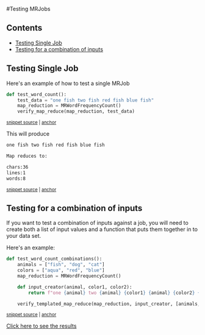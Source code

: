 #Testing MRJobs

<!-- toc -->
## Contents

  * [Testing Single Job](#testing-single-job)
  * [Testing for a combination of inputs](#testing-for-a-combination-of-inputs)<!-- endToc -->

## Testing Single Job

Here's an example of how to test a single MRJob

<!-- snippet: verify_map_reduce -->
<a id='snippet-verify_map_reduce'></a>
```py
def test_word_count():
    test_data = "one fish two fish red fish blue fish"
    map_reduction = MRWordFrequencyCount()
    verify_map_reduce(map_reduction, test_data)
```
<sup><a href='/tests/mrjob/test_mrjob.py#L22-L29' title='Snippet source file'>snippet source</a> | <a href='#snippet-verify_map_reduce' title='Start of snippet'>anchor</a></sup>
<!-- endSnippet -->

This will produce

<!-- snippet: test_mrjob.test_word_count.approved.txt -->
<a id='snippet-test_mrjob.test_word_count.approved.txt'></a>
```txt
one fish two fish red fish blue fish

Map reduces to:

chars:36
lines:1
words:8
```
<sup><a href='/tests/mrjob/test_mrjob.test_word_count.approved.txt#L1-L7' title='Snippet source file'>snippet source</a> | <a href='#snippet-test_mrjob.test_word_count.approved.txt' title='Start of snippet'>anchor</a></sup>
<!-- endSnippet -->

## Testing for a combination of inputs

If you want to test a combination of inputs against a job, you will need to create both a list of input values and a function that puts them together in to your data set.

Here's an example:

<!-- snippet: verify_templated_map_reduce -->
<a id='snippet-verify_templated_map_reduce'></a>
```py
def test_word_count_combinations():
    animals = ["fish", "dog", "cat"]
    colors = ["aqua", "red", "blue"]
    map_reduction = MRWordFrequencyCount()

    def input_creator(animal, color1, color2):
        return f"one {animal} two {animal} {color1} {animal} {color2} {animal}"

    verify_templated_map_reduce(map_reduction, input_creator, [animals, colors, colors])
```
<sup><a href='/tests/mrjob/test_mrjob.py#L31-L43' title='Snippet source file'>snippet source</a> | <a href='#snippet-verify_templated_map_reduce' title='Start of snippet'>anchor</a></sup>
<!-- endSnippet -->

[Click here to see the results](../../tests/mrjob/test_mrjob.test_word_count_combinations.approved.txt)
